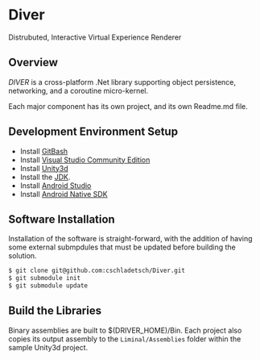 # Diver

Distrubuted, Interactive Virtual Experience Renderer

## Overview

*DIVER* is a cross-platform .Net library supporting object persistence, networking, and a coroutine micro-kernel.

Each major component has its own project, and its own Readme.md file.

## Development Environment Setup

* Install [GitBash](https://gitforwindows.org/)
* Install [Visual Studio Community Edition](https://www.google.com/&q=visual%32studio%32community)
* Install [Unity3d](https://www.unity3d.com)
* Install the [JDK](https://www.oracle.com/technetwork/java/javase/downloads/jdk8-downloads-2133151.html).
* Install [Android Studio](https://dl.google.com/dl/android/studio/install/3.2.1.0/android-studio-ide-181.5056338-windows.exe)
* Install [Android Native SDK](https://dl.google.com/android/repository/android-ndk-r18b-windows-x86_64.zip)

## Software Installation

Installation of the software is straight-forward, with the addition of having some external submpdules that must be updated before building the solution.

```bash
$ git clone git@github.com:cschladetsch/Diver.git
$ git submodule init
$ git submodule update
```

## Build the Libraries

Binary assemblies are built to $(DRIVER_HOME)/Bin. Each project also copies its output assembly to the `Liminal/Assemblies` folder within the sample Unity3d project.

